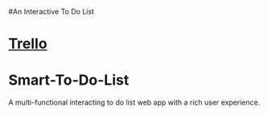 #An Interactive To Do List

[Trello](https://trello.com/b/RF2Q2TFQ/coen-276-project)
=======
# Smart-To-Do-List
A multi-functional interacting to do list web app with a rich user experience.
